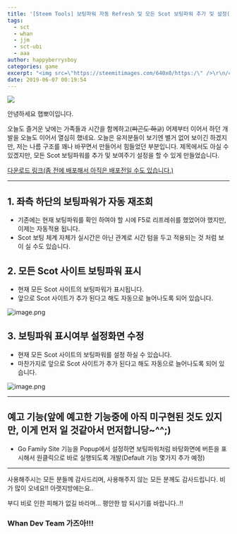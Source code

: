 ```yaml
---
title: '[Steem Tools] 보팅파워 자동 Refresh 및 모든 Scot 보팅파워 추가 및 설정(WEED, SPT 등)'
tags:
  - sct
  - whan
  - jjm
  - sct-ubi
  - aaa
author: happyberrysboy
categories: game
excerpt: "<img src=\"https://steemitimages.com/640x0/https:/\" />\r\n/cdn.steemitimages.com/DQmbo4bis7WgjdVYdXR9VbzWdzh2aCXw2JFVKfruYNCNV4G/wdt.png)  안녕하세요 햅뽀이입니다.  오늘도 즐거운 낮에는 가족들과 시간을 함께하고(~~피곤도 하고~~) 어제부터 이어서 하던 개발을 오늘도 이어서 열심히 했네요. 오늘은 유저분들이 보기엔 별거 없어 보이긴 하겠지만, 저는 ....."
date: 2019-06-07 00:19:54
---
```


![](https://steemitimages.com/640x0/https://cdn.steemitimages.com/DQmbo4bis7WgjdVYdXR9VbzWdzh2aCXw2JFVKfruYNCNV4G/wdt.png)

안녕하세요 햅뽀이입니다.

오늘도 즐거운 낮에는 가족들과 시간을 함께하고(~~피곤도 하고~~) 어제부터 이어서 하던 개발을 오늘도 이어서 열심히 했네요. 오늘은 유저분들이 보기엔 별거 없어 보이긴 하겠지만, 저는 나름 구조를 꽤나 바꾸면서 만들어서 힘들었던 부분입니다. 제목에서도 아실 수 있겠지만, 모든 Scot 보팅파워를 추가 및 보여주기 설정을 할 수 있게 만들었습니다.

[다운로드 링크(좀 전에 배포해서 아직은 배포전일 수도 있습니다.)](https://chrome.google.com/webstore/detail/steem-tools/ifjgbijfaocfhnihljlppnonjogpipjl?hl=ko)

___

## 1. 좌측 하단의 보팅파워가 자동  재조회
- 기존에는 현재 보팅파워를 확인 하여야 할 시에 F5로 리프레쉬를 했었어야 했지만, 이제는 자동적용 됩니다.
- Scot 보팅 체계 자체가 실시간은 아닌 관계로 시간 텀을 두고 적용되는 것 처럼 보이 실 수도 있습니다.
 
## 2. 모든 Scot 사이트 보팅파워 표시
- 현재 모든 Scot 사이트의 보팅파워가 표시됩니다.
- 앞으로 Scot 사이트가 추가 된다고 해도 자동으로 늘어나도록 되어 있습니다.

![image.png](https://ipfs.busy.org/ipfs/Qmd9wC1HdgQPzrNds9bpro8B9ihWLC9x2Dn2B1mxjh9nDn)

## 3. 보팅파워 표시여부 설정화면 수정
- 현재 모든 Scot 사이트의 보팅파워를 설정 하실 수 있습니다.
- 마찬가지로 앞으로 Scot 사이트가 추가 된다고 해도 자동으로 늘어나도록 되어 있습니다.

![image.png](https://ipfs.busy.org/ipfs/Qmc7b9ycfmqFMAX8G1hwMj4EAt9hmcneUcrQAFxPGZoK2q)

___

## 예고 기능(앞에 예고한 기능중에 아직 미구현된 것도 있지만, 이게 먼저 일 것같아서 먼저합니당~^^;)
- Go Family Site 기능을 Popup에서 설정하면 보팅파워처럼 바탕화면에 버튼을 표시해서 원클릭으로 바로 실행되도록 개발(Default 기능 몇가지 추가 예정)

___

사용해주시는 모든 분들께 감사드리며, 사용해주지 않는 모든 분께도 감사드립니다.
비가 많이 오네요!! 아랫지방에는요..

부디 비로 인한 피해가 없길 바라며... 평안한 밤 되시기를 바랍니다..!!

### Whan Dev Team  가즈아!!!